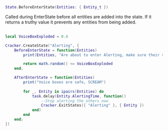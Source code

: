 ```lua
State.BeforeEnterState(Entities: { Entity_t })
```
Called during EnterState before all entities are added into the state. If it returns a truthy value it prevents any entities from being added.
<br /><br />

```lua
local VoiceBoxExploded = 0.4

Cracker.CreateState("Alerting", {
    BeforeEnterState = function(Entities)
        print(Entities, "Are about to enter Alerting, make sure their voice boxes haven't exploded")

        return math.random() <= VoiceBoxExploded
    end;

    AfterEnterState = function(Entities)
        print("Voice boxes are safe, SCREAM")
        
        for _, Entity in ipairs(Entities) do
            task.delay(Entity.AlertingTime, function()
                --Stop alerting the others now
                Cracker.ExitStates({ "Alerting" }, { Entity })
            end)
        end
    end;
})
```